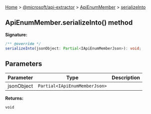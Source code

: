 [Home](./index) &gt; [@microsoft/api-extractor](./api-extractor.md) &gt; [ApiEnumMember](./api-extractor.apienummember.md) &gt; [serializeInto](./api-extractor.apienummember.serializeinto.md)

## ApiEnumMember.serializeInto() method


<b>Signature:</b>

```typescript
/** @override */
serializeInto(jsonObject: Partial<IApiEnumMemberJson>): void;
```

## Parameters

|  Parameter | Type | Description |
|  --- | --- | --- |
|  jsonObject | `Partial<IApiEnumMemberJson>` |  |

<b>Returns:</b>

`void`

